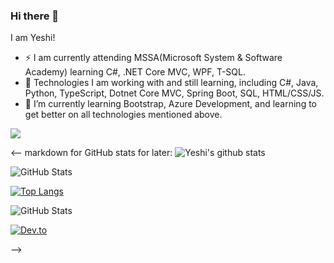 ### Hi there 👋

I am Yeshi!

- ⚡ I am currently attending MSSA(Microsoft System & Software Academy) learning C#, .NET Core MVC, WPF, T-SQL. 
- 🔭 Technologies I am working with and still learning, including C#, Java, Python, TypeScript, Dotnet Core MVC, Spring Boot, SQL, HTML/CSS/JS. 
- 🌱 I’m currently learning Bootstrap, Azure Development, and learning to get better on all technologies mentioned above. 


<img src="https://github-readme-stats.vercel.app/api?username=akyeshi&&show-icons=true&title_color=ffffff&icon_color=bb2acf&text_color=daf7dc&bg_color=151515">


<-- markdown for GitHub stats for later: 
![Yeshi's github stats](https://github-readme-stats.vercel.app/api?username=akyeshi)

![GitHub Stats](https://github-readme-stats.vercel.app/api?username=akyeshi&&show-icons=true&title_color=ffffff&icon_color=bb2acf&text_color=daf7dc&bg_color=191919)

[![Top Langs](https://github-readme-stats.vercel.app/api/top-langs/?username=anuraghazra)](https://github.com/anuraghazra/github-readme-stats)

![GitHub Stats](https://github-readme-stats.vercel.app/api?username=akyeshi&theme=radical)

[![Dev.to](https://github-readme-stats.vercel.app/api/pin/?username=thepracticaldev&repo=dev.to)](https://github.com/thepracticaldev/dev.to)


-->

